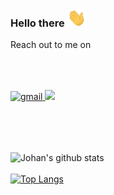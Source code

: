 <!--
**johanjoseph02/johanjoseph02** is a ✨ _special_ ✨ repository because its `README.md` (this file) appears on your GitHub profile.

Here are some ideas to get you started:

- 🔭 I’m currently working on ...
- 🌱 I’m currently learning ...
- 👯 I’m looking to collaborate on ...
- 🤔 I’m looking for help with ...
- 💬 Ask me about ...
- 📫 How to reach me: ...
- 😄 Pronouns: ...
- ⚡ Fun fact: ...
-->

### Hello there <img src="https://raw.githubusercontent.com/ABSphreak/ABSphreak/master/gifs/Hi.gif" width="30px">

Reach out to me on 

<a href="mailto:johanmathewjoseph@gmail.com" target="_blank">
  <img src=https://img.shields.io/badge/Gmail-D14836?style=for-the-badge&logo=gmail&logoColor=white alt=gmail style="padding-bottom: 50px;" /> 
</a> 

<img src="https://user-images.githubusercontent.com/53649201/99296951-8ef68900-286d-11eb-9bf3-fdb6cf13b585.gif" height="32px" style="padding-top: 50px;">

<br/>
<br/>

![Johan's github stats](https://github-readme-stats.vercel.app/api?username=johanjoseph02&show_icons=true&theme=algolia&count_private=true&hide=contribs)<br/><br/>
[![Top Langs](https://github-readme-stats.vercel.app/api/top-langs/?username=johanjoseph02&theme=algolia&count_private=true)](https://github.com/johanjoseph02/github-readme-stats)
